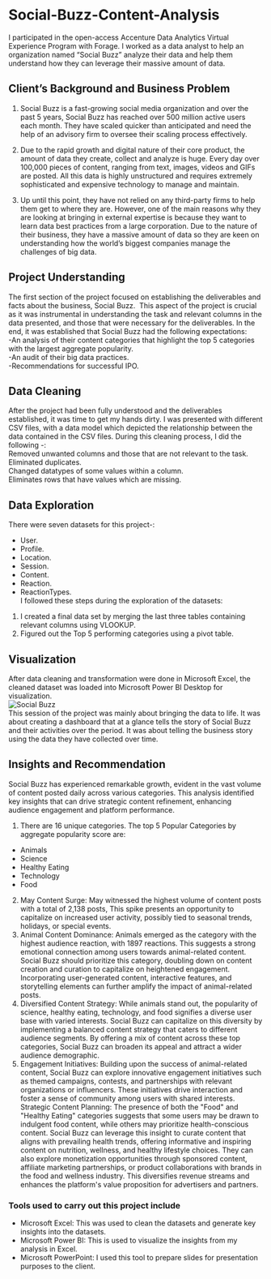 # Social-Buzz-Content-Analysis
I participated in the open-access Accenture Data Analytics Virtual Experience Program with Forage. I worked as a data analyst to help an organization named “Social Buzz” analyze their data and help them understand how they can leverage their massive amount of data.

## Client’s Background and Business Problem
1. Social Buzz is a fast-growing social media organization and over the past 5 years, Social Buzz has reached over 500 million active users each month. They have scaled quicker than anticipated and need the help of an advisory firm to oversee their scaling process effectively.

2. Due to the rapid growth and digital nature of their core product, the amount of data they create, collect and analyze is huge. Every day over 100,000 pieces of content, ranging from text, images, videos and GIFs are posted. All this data is highly unstructured and requires extremely sophisticated and expensive technology to manage and maintain.

3. Up until this point, they have not relied on any third-party firms to help them get to where they are. However, one of the main reasons why they are looking at bringing in external expertise is because they want to learn data best practices from a large corporation. Due to the nature of their business, they have a massive amount of data so they are keen on understanding how the world’s biggest companies manage the challenges of big data.

## Project Understanding
The first section of the project focused on establishing the deliverables and facts about the business, Social Buzz.  This aspect of the project is crucial as it was instrumental in understanding the task and relevant columns in the data presented, and those that were necessary for the deliverables. In the end, it was established that Social Buzz had the following expectations:<br>
-An analysis of their content categories that highlight the top 5 categories with the largest aggregate popularity.<br>
-An audit of their big data practices.<br>
-Recommendations for successful IPO.

## Data Cleaning
After the project had been fully understood and the deliverables established, it was time to get my hands dirty. I was presented with different CSV files, with a data model which depicted the relationship between the data contained in the CSV files. During this cleaning process, I did the following -:<br>
Removed unwanted columns and those that are not relevant to the task.<br>
Eliminated duplicates.<br>
Changed datatypes of some values within a column.<br>
Eliminates rows that have values which are missing.

## Data Exploration
There were seven datasets for this project-:<br>
- User.<br>
- Profile.<br>
- Location.<br>
- Session.<br>
- Content.<br>
- Reaction.<br>
- ReactionTypes.<br>
I followed these steps during the exploration of the datasets:<br>
1. I created a final data set by merging the last three tables containing relevant columns using VLOOKUP.
2. Figured out the Top 5 performing categories using a pivot table.

## Visualization
After data cleaning and transformation were done in Microsoft Excel, the cleaned dataset was loaded into Microsoft Power BI Desktop for visualization.<br>
![Social Buzz](https://i.postimg.cc/8Pb43Fm8/Accenture-project-1.png) <br>
This session of the project was mainly about bringing the data to life. It was about creating a dashboard that at a glance tells the story of Social Buzz and their activities over the period. It was about telling the business story using the data they have collected over time. 

## Insights and Recommendation
Social Buzz has experienced remarkable growth, evident in the vast volume of content posted daily across various categories. This analysis identified key insights that can drive strategic content refinement, enhancing audience engagement and platform performance.<br>
1. There are 16 unique categories. The top 5 Popular Categories by aggregate popularity score are:<br>
  - Animals <br>
  - Science <br>
  - Healthy Eating<br>
  - Technology<br>
  - Food<br>
2. May Content Surge: May witnessed the highest volume of content posts with a total of 2,138 posts, This spike presents an opportunity to capitalize on increased user activity, possibly tied to seasonal trends, holidays, or special events. 
3. Animal Content Dominance: Animals emerged as the category with the highest audience reaction, with 1897 reactions. This suggests a strong emotional connection among users towards animal-related content. Social Buzz should prioritize this category, doubling down on content creation and curation to capitalize on heightened engagement. Incorporating user-generated content, interactive features, and storytelling elements can further amplify the impact of animal-related posts.
4. Diversified Content Strategy: While animals stand out, the popularity of science, healthy eating, technology, and food signifies a diverse user base with varied interests. Social Buzz can capitalize on this diversity by implementing a balanced content strategy that caters to different audience segments. By offering a mix of content across these top categories, Social Buzz can broaden its appeal and attract a wider audience demographic.
5. Engagement Initiatives: Building upon the success of animal-related content, Social Buzz can explore innovative engagement initiatives such as themed campaigns, contests, and partnerships with relevant organizations or influencers. These initiatives drive interaction and foster a sense of community among users with shared interests.
Strategic Content Planning: The presence of both the "Food" and "Healthy Eating" categories suggests that some users may be drawn to indulgent food content, while others may prioritize health-conscious content. Social Buzz can leverage this insight to curate content that aligns with prevailing health trends, offering informative and inspiring content on nutrition, wellness, and healthy lifestyle choices. They can also explore monetization opportunities through sponsored content, affiliate marketing partnerships, or product collaborations with brands in the food and wellness industry. This diversifies revenue streams and enhances the platform's value proposition for advertisers and partners.

### Tools used to carry out this project include
- Microsoft Excel: This was used to clean the datasets and generate key insights into the datasets.<br>
- Microsoft Power BI: This is used to visualize the insights from my analysis in Excel.<br>
- Microsoft PowerPoint: I used this tool to prepare slides for presentation purposes to the client.<br>
